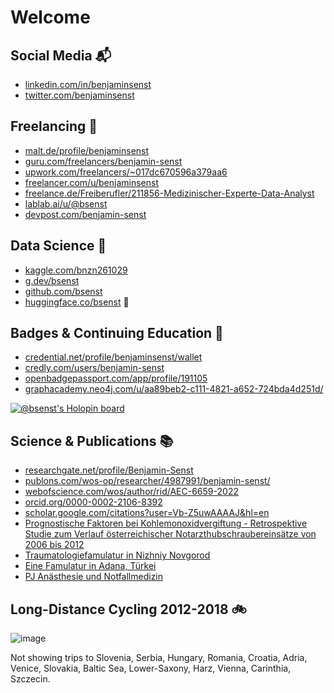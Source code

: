 # Welcome

## Social Media 📬

* [linkedin.com/in/benjaminsenst](https://www.linkedin.com/in/benjaminsenst)
* [twitter.com/benjaminsenst](https://twitter.com/benjaminsenst)

## Freelancing 🥼

* [malt.de/profile/benjaminsenst](https://www.malt.de/profile/benjaminsenst)
* [guru.com/freelancers/benjamin-senst](https://www.guru.com/freelancers/benjamin-senst)
* [upwork.com/freelancers/~017dc670596a379aa6](https://www.upwork.com/freelancers/~017dc670596a379aa6)
* [freelancer.com/u/benjaminsenst](https://www.freelancer.com/u/benjaminsenst)
* [freelance.de/Freiberufler/211856-Medizinischer-Experte-Data-Analyst](https://www.freelance.de/Freiberufler/211856-Medizinischer-Experte-Data-Analyst)
* [lablab.ai/u/@bsenst](https://lablab.ai/u/@bsenst)
* [devpost.com/benjamin-senst](https://devpost.com/benjamin-senst)

## Data Science 🎲

* [kaggle.com/bnzn261029](https://www.kaggle.com/bnzn261029)
* [g.dev/bsenst](https://g.dev/bsenst)
* [github.com/bsenst](https://github.com/bsenst)
* [huggingface.co/bsenst](https://huggingface.co/bsenst) 🤗

## Badges & Continuing Education 🔬

* [credential.net/profile/benjaminsenst/wallet](https://www.credential.net/profile/benjaminsenst/wallet)
* [credly.com/users/benjamin-senst](https://www.credly.com/users/benjamin-senst)
* [openbadgepassport.com/app/profile/191105](https://openbadgepassport.com/app/profile/191105)
* [graphacademy.neo4j.com/u/aa89beb2-c111-4821-a652-724bda4d251d/](https://graphacademy.neo4j.com/u/aa89beb2-c111-4821-a652-724bda4d251d/)

[![@bsenst's Holopin board](https://holopin.me/bsenst)](https://holopin.io/@bsenst)

## Science & Publications 📚

* [researchgate.net/profile/Benjamin-Senst](https://www.researchgate.net/profile/Benjamin-Senst)
* [publons.com/wos-op/researcher/4987991/benjamin-senst/](https://publons.com/wos-op/researcher/4987991/benjamin-senst/)
* [webofscience.com/wos/author/rid/AEC-6659-2022](https://www.webofscience.com/wos/author/rid/AEC-6659-2022)
* [orcid.org/0000-0002-2106-8392](https://orcid.org/0000-0002-2106-8392)
* [scholar.google.com/citations?user=Vb-Z5uwAAAAJ&hl=en](https://scholar.google.com/citations?user=Vb-Z5uwAAAAJ&hl=en)
* [Prognostische Faktoren bei Kohlemonoxidvergiftung - Retrospektive Studie zum Verlauf österreichischer Notarzthubschraubereinsätze von 2006 bis 2012](https://online.medunigraz.at/mug_online/wbAbs.showThesis?pThesisNr=49007&pOrgNr=&pPersNr=51615)
* [Traumatologiefamulatur in Nizhniy Novgorod](https://m.thieme.de/viamedici/medizin-im-ausland-laender-russland-1725/a/famulatur-traumatologie-nizhniy-novgorod-19499.htm)
* [Eine Famulatur in Adana, Türkei](https://m.thieme.de/viamedici/medizin-im-ausland-laender-tuerkei-1744/a/famulatur-adana-5047.htm)
* [PJ Anästhesie und Notfallmedizin](https://m.thieme.de/viamedici/mein-studienort-berlin-1575/a/pj-anaesthesie-und-notfallmedizin-24189.htm)

## Long-Distance Cycling 2012-2018 🚲

![image](https://user-images.githubusercontent.com/8211411/205519153-36bb09dd-3f37-490b-ba9d-b9ae43b1fc02.png)

Not showing trips to Slovenia, Serbia, Hungary, Romania, Croatia, Adria, Venice, Slovakia, Baltic Sea, Lower-Saxony, Harz, Vienna, Carinthia, Szczecin.
